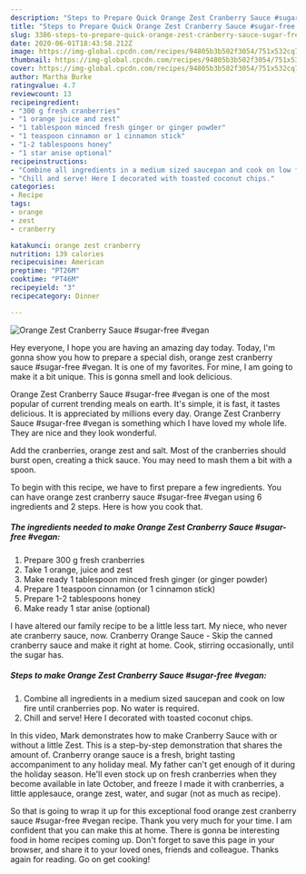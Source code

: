 ```yaml
---
description: "Steps to Prepare Quick Orange Zest Cranberry Sauce #sugar-free #vegan"
title: "Steps to Prepare Quick Orange Zest Cranberry Sauce #sugar-free #vegan"
slug: 3386-steps-to-prepare-quick-orange-zest-cranberry-sauce-sugar-free-vegan
date: 2020-06-01T18:43:58.212Z
image: https://img-global.cpcdn.com/recipes/94805b3b502f3054/751x532cq70/orange-zest-cranberry-sauce-sugar-free-vegan-recipe-main-photo.jpg
thumbnail: https://img-global.cpcdn.com/recipes/94805b3b502f3054/751x532cq70/orange-zest-cranberry-sauce-sugar-free-vegan-recipe-main-photo.jpg
cover: https://img-global.cpcdn.com/recipes/94805b3b502f3054/751x532cq70/orange-zest-cranberry-sauce-sugar-free-vegan-recipe-main-photo.jpg
author: Martha Burke
ratingvalue: 4.7
reviewcount: 13
recipeingredient:
- "300 g fresh cranberries"
- "1 orange juice and zest"
- "1 tablespoon minced fresh ginger or ginger powder"
- "1 teaspoon cinnamon or 1 cinnamon stick"
- "1-2 tablespoons honey"
- "1 star anise optional"
recipeinstructions:
- "Combine all ingredients in a medium sized saucepan and cook on low fire until cranberries pop. No water is required."
- "Chill and serve! Here I decorated with toasted coconut chips."
categories:
- Recipe
tags:
- orange
- zest
- cranberry

katakunci: orange zest cranberry 
nutrition: 139 calories
recipecuisine: American
preptime: "PT26M"
cooktime: "PT46M"
recipeyield: "3"
recipecategory: Dinner

---
```



![Orange Zest Cranberry Sauce #sugar-free #vegan](https://img-global.cpcdn.com/recipes/94805b3b502f3054/751x532cq70/orange-zest-cranberry-sauce-sugar-free-vegan-recipe-main-photo.jpg)

Hey everyone, I hope you are having an amazing day today. Today, I'm gonna show you how to prepare a special dish, orange zest cranberry sauce #sugar-free #vegan. It is one of my favorites. For mine, I am going to make it a bit unique. This is gonna smell and look delicious.

Orange Zest Cranberry Sauce #sugar-free #vegan is one of the most popular of current trending meals on earth. It's simple, it is fast, it tastes delicious. It is appreciated by millions every day. Orange Zest Cranberry Sauce #sugar-free #vegan is something which I have loved my whole life. They are nice and they look wonderful.

Add the cranberries, orange zest and salt. Most of the cranberries should burst open, creating a thick sauce. You may need to mash them a bit with a spoon.


To begin with this recipe, we have to first prepare a few ingredients. You can have orange zest cranberry sauce #sugar-free #vegan using 6 ingredients and 2 steps. Here is how you cook that.

<!--inarticleads1-->

##### The ingredients needed to make Orange Zest Cranberry Sauce #sugar-free #vegan:

1. Prepare 300 g fresh cranberries
1. Take 1 orange, juice and zest
1. Make ready 1 tablespoon minced fresh ginger (or ginger powder)
1. Prepare 1 teaspoon cinnamon (or 1 cinnamon stick)
1. Prepare 1-2 tablespoons honey
1. Make ready 1 star anise (optional)


I have altered our family recipe to be a little less tart. My niece, who never ate cranberry sauce, now. Cranberry Orange Sauce - Skip the canned cranberry sauce and make it right at home. Cook, stirring occasionally, until the sugar has. 

<!--inarticleads2-->

##### Steps to make Orange Zest Cranberry Sauce #sugar-free #vegan:

1. Combine all ingredients in a medium sized saucepan and cook on low fire until cranberries pop. No water is required.
1. Chill and serve! Here I decorated with toasted coconut chips.


In this video, Mark demonstrates how to make Cranberry Sauce with or without a little Zest. This is a step-by-step demonstration that shares the amount of. Cranberry orange sauce is a fresh, bright tasting accompaniment to any holiday meal. My father can&#39;t get enough of it during the holiday season. He&#39;ll even stock up on fresh cranberries when they become available in late October, and freeze I made it with cranberries, a little applesauce, orange zest, water, and sugar (not as much as recipe). 

So that is going to wrap it up for this exceptional food orange zest cranberry sauce #sugar-free #vegan recipe. Thank you very much for your time. I am confident that you can make this at home. There is gonna be interesting food in home recipes coming up. Don't forget to save this page in your browser, and share it to your loved ones, friends and colleague. Thanks again for reading. Go on get cooking!
